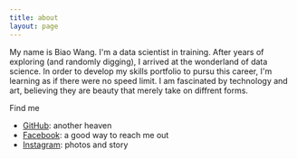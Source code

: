 ```yaml
---
title: about
layout: page
---
```


My name is Biao Wang. I'm a data scientist in training. After years of exploring (and randomly digging), I arrived at the wonderland of data science. In order to develop my skills portfolio to pursu this career, I'm learning as if there were no speed limit. I am fascinated by technology and art, believing they are beauty that merely take on diffrent forms. 






Find me  
-  [GitHub](https://github.com/wvngbvao483): another heaven  
-  [Facebook](https://www.facebook.com/evilbiao): a good way to reach me out  
-  [Instagram](http://instagram.com/evilbiao): photos and story  
